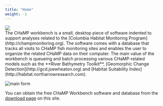 ```yaml
---
title: "Home"
weight: -1
---
```


<div class="pull-sm-right"><img src="/assets/images/logos/champ.png"/></div>
The CHaMP workbench is a small, desktop piece of software indented to support analyses related to the [Columbia Habitat Monitoring Program](http://champmonitoring.org). The software comes with a database that tracks all visits to CHaMP fish monitoring sites and enables the user to organize the related CHaMP data on their computer. The main value of the workbench is queueing and batch processing various CHaMP-related models such as the **River Bathymetry Toolkit**, [Geomorphic Change Detection](http://gcd.joewheaton.org) and [Habitat Suitability Index](http://habitat.northarrowresearch.com).

![main form](/assets/images/main_form.png)

You can obtain the free CHaMP Workbench software and database from the [download page](/download) on this site.